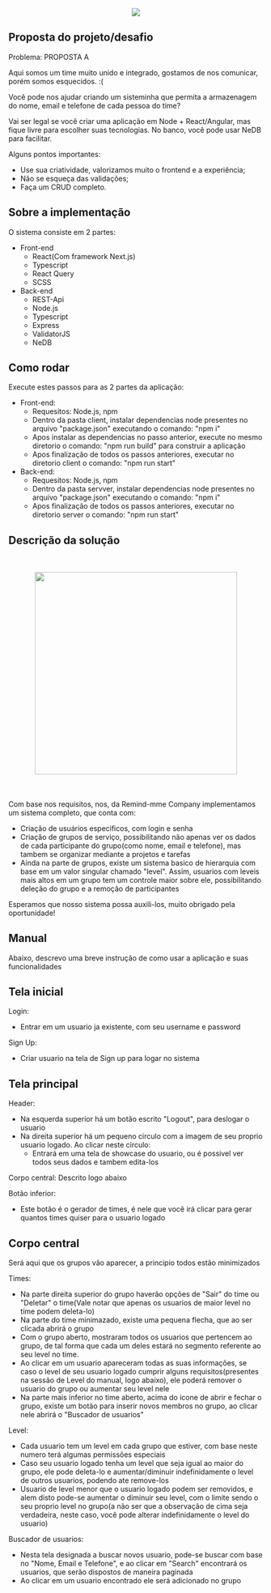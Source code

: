 <p align="center"><img src="https://media.discordapp.net/attachments/679383239948894220/1146452327998439525/1637075117552-removebg-preview.png"></p>

## Proposta do projeto/desafio
Problema: PROPOSTA A

Aqui somos um time muito unido e integrado, gostamos de nos comunicar, porém somos esquecidos. :(

Você pode nos ajudar criando um sisteminha que permita a armazenagem do nome, email e telefone de cada pessoa do time?
 
Vai ser legal se você criar uma aplicação em Node + React/Angular, mas fique livre para escolher suas tecnologias. No banco, você pode usar NeDB para facilitar. 

Alguns pontos importantes:
- Use sua criatividade, valorizamos muito o frontend e a experiência;
- Não se esqueça das validações;
- Faça um CRUD completo.



## Sobre a implementação

O sistema consiste em 2 partes: 

- Front-end
  - React(Com framework Next.js)
  - Typescript
  - React Query
  - SCSS
- Back-end
  - REST-Api
  - Node.js
  - Typescript
  - Express
  - ValidatorJS
  - NeDB



## Como rodar

Execute estes passos para as 2 partes da aplicação:

- Front-end: 
  - Requesitos: Node.js, npm
  - Dentro da pasta client, instalar dependencias node presentes no arquivo "package.json" executando o comando: "npm i"
  - Apos instalar as dependencias no passo anterior, execute no mesmo diretorio o comando: "npm run build" para construir a aplicação
  - Apos finalização de todos os passos anteriores, executar no diretorio client o comando: "npm run start"
- Back-end:
  - Requesitos: Node.js, npm
  - Dentro da pasta servver, instalar dependencias node presentes no arquivo "package.json" executando o comando: "npm i"
  - Apos finalização de todos os passos anteriores, executar no diretorio server o comando: "npm run start"



## Descrição da solução

<p align="center" style="margin:50px;"><img src="https://media.discordapp.net/attachments/679383239948894220/1146449362835210290/RemindMMelogo4.png?width=1440&height=168" width="400"></p>

Com base nos requisitos, nos, da Remind-mme Company implementamos um sistema completo, que conta com:
- Criação de usuários especificos, com login e senha
- Criação de grupos de serviço, possibilitando não apenas ver os dados de cada participante do grupo(como nome, email e telefone), mas tambem se organizar mediante a projetos e tarefas
- Ainda na parte de grupos, existe um sistema basico de hierarquia com base em um valor singular chamado "level". Assim, usuarios com leveis mais altos em um grupo tem um controle maior sobre ele, possibilitando deleção do grupo e a remoção de participantes

Esperamos que nosso sistema possa auxili-los, muito obrigado pela oportunidade!



## Manual
Abaixo, descrevo uma breve instrução de como usar a aplicação e suas funcionalidades

## Tela inicial

Login:
- Entrar em um usuario ja existente, com seu username e password

Sign Up:
- Criar usuario na tela de Sign up para logar no sistema


## Tela principal

Header:
- Na esquerda superior há um botão escrito "Logout", para deslogar o usuario
- Na direita superior há um pequeno circulo com a imagem de seu proprio usuario logado. Ao clicar neste circulo:
  - Entrará em uma tela de showcase do usuario, ou é possivel ver todos seus dados e tambem edita-los
 
Corpo central: Descrito logo abaixo

Botão inferior:
- Este botão é o gerador de times, é nele que você irá clicar para gerar quantos times quiser para o usuario logado

## Corpo central
Será aqui que os grupos vão aparecer, a principio todos estão minimizados

Times:
- Na parte direita superior do grupo haverão opções de "Sair" do time ou "Deletar" o time(Vale notar que apenas os usuarios de maior level no time podem deleta-lo)
- Na parte do time minimazado, existe uma pequena flecha, que ao ser clicada abrirá o grupo
- Com o grupo aberto, mostraram todos os usuarios que pertencem ao grupo, de tal forma que cada um deles estará no segmento referente ao seu level no time.
- Ao clicar em um usuario apareceram todas as suas informações, se caso o level de seu usuario logado cumprir alguns requisitos(presentes na sessão de Level do manual, logo abaixo), ele poderá remover o usuario do grupo ou aumentar seu level nele
- Na parte mais inferior no time aberto, acima do icone de abrir e fechar o grupo, existe um botão para inserir novos membros no grupo, ao clicar nele abrirá o "Buscador de usuarios"

Level: 
- Cada usuario tem um level em cada grupo que estiver, com base neste numero terá algumas permissões especiais
- Caso seu usuario logado tenha um level que seja igual ao maior do grupo, ele pode deleta-lo e aumentar/diminuir indefinidamente o level de outros usuarios, podendo ate remove-los
- Usuario de level menor que o usuario logado podem ser removidos, e alem disto pode-se aumentar o diminuir seu level, com o limite sendo o seu proprio level no grupo(a não ser que a observação de cima seja verdadeira, neste caso, você pode alterar indefinidamente o level do usuario)

Buscador de usuarios:
- Nesta tela designada a buscar novos usuario, pode-se buscar com base no "Nome, Email e Telefone", e ao clicar em "Search" encontrará os usuarios, que serão dispostos de maneira paginada
- Ao clicar em um usuario encontrado ele será adicionado no grupo





